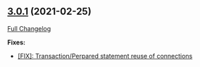 ## [3.0.1](https://ugate.github.io/sqler-mdb/tree/v3.0.1) (2021-02-25)
[Full Changelog](https://ugate.github.io/sqler-mdb/compare/v3.0.0...v3.0.1)


__Fixes:__
* [[FIX]: Transaction/Perpared statement reuse of connections](https://ugate.github.io/sqler-mdb/commit/34333edd35f818a80842af687a5e16bbd0dc01dc)